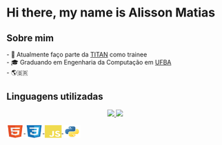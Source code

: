 <h1>Hi there, my name is Alisson Matias</h1>

<h2>Sobre mim</h2>
-  👔 Atualmente faço parte da <a href="https://titanci.com.br/">TITAN</a> como trainee<br>
-  🎓 Graduando em Engenharia da Computação em <a href="https://www.ufba.br">UFBA</a><br>
-  🌎🇧🇷
<h3> </h3>
<h2>Linguagens utilizadas</h2>
<div align="center">
  <a href="https://github.com/Alissonmds00">
  <img height="150em" src="https://github-readme-stats.vercel.app/api?username=Alissonmds00&show_icons=true&theme=radical&include_all_commits=true&count_private=true"/>
  <img height="150em" src="https://github-readme-stats.vercel.app/api/top-langs/?username=Alissonmds00&layout=compact&langs_count=8&theme=radical"/>
</div>
  <div style="display: inline_block"><br>
  <img align="center" alt="Alisson-HTML" height="30" width="40" src="https://raw.githubusercontent.com/devicons/devicon/master/icons/html5/html5-original.svg">
  <img align="center" alt="Alisson-CSS" height="30" width="40" src="https://raw.githubusercontent.com/devicons/devicon/master/icons/css3/css3-original.svg">
  <img align="center" alt="Alisson-js" height="30" width="40" src="https://raw.githubusercontent.com/devicons/devicon/master/icons/javascript/javascript-plain.svg">
  <img align="center" alt="Alisson-Python" height="30" width="40" src="https://raw.githubusercontent.com/devicons/devicon/master/icons/python/python-original.svg">
  </div>

  
